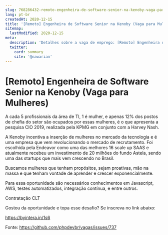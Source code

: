 ```yaml
---
slug: 768286432-remoto-engenheira-de-software-senior-na-kenoby-vaga-para-mulheres
lang: pt-br
createdAt: 2020-12-15
title: '[Remoto] Engenheira de Software Senior na Kenoby (Vaga para Mulheres) - Vaga de Emprego'
sitemap:
  lastModified: 2020-12-15
meta:
  description: 'Detalhes sobre a vaga de emprego: [Remoto] Engenheira de Software Senior na Kenoby (Vaga para Mulheres)'
  twitter:
    card: summary
    site: '@nawarian'
---
```


# [Remoto] Engenheira de Software Senior na Kenoby (Vaga para Mulheres)

A cada 5 profissionais da área de TI, 1 é mulher, e apenas 12% dos postos de chefia do setor são ocupados por essas mulheres, é o que apresenta a pesquisa CIO 2019, realizada pela KPMG em conjunto com a Harvey Nash.

A Kenoby incentiva a inserção de mulheres no mercado da tecnologia e é uma empresa que vem revolucionando o mercado de recrutamento. Foi escolhida pela Endeavor como uma das melhores 16 scale up SAAS e atualmente recebeu um investimento de 20 milhões do fundo Astela, sendo uma das startups que mais vem crescendo no Brasil.

Buscamos mulheres que tenham propósitos, sejam proativas, mão na massa e que tenham vontade de aprender e crescer exponencialmente.

Para essa oportunidade são necessários conhecimentos em Javascript, AWS, testes automatizados, integração contínua, e entre outros.

Contratação CLT

Gostou da oportunidade e topa esse desafio? Se inscreva no link abaixo:

https://byintera.in/1s6


Fonte: https://github.com/phpdevbr/vagas/issues/737
